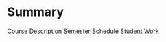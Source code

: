 # Summary
[Course Description](syllabus.md)
[Semester Schedule](schedule.md)
[Student Work](work.md)